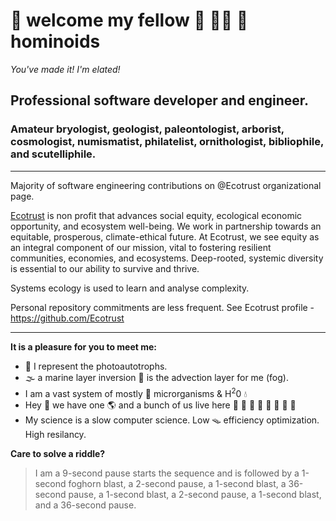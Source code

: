 # 👋 welcome my fellow 🦧 🧍‍♀️ 🦍 hominoids

*You've made it! I'm elated!*  

## Professional software developer and engineer. 
### Amateur bryologist, geologist, paleontologist, arborist, cosmologist, numismatist, philatelist, ornithologist, bibliophile, and scutelliphile.

----  

Majority of software engineering contributions on @Ecotrust organizational page. 

[Ecotrust](https://ecotrust.org) is non profit that advances social equity, ecological economic opportunity, and ecosystem well-being. We work in partnership towards an equitable, prosperous, climate-ethical future. At Ecotrust, we see equity as an integral component of our mission, vital to fostering resilient communities, economies, and ecosystems. Deep-rooted, systemic diversity is essential to our ability to survive and thrive.   

Systems ecology is used to learn and analyse complexity. 

Personal repository commitments are less frequent. See Ecotrust profile - https://github.com/Ecotrust

--- 

**It is a pleasure for you to meet me:**  

  * 🌲 I represent the photoautotrophs.
  * 🌫️ a marine layer inversion 🌁 is the advection layer for me (fog).
  * I am a vast system of mostly 🦠 microrganisms & H<sup>2</sup>0 💧 
  * Hey 👀 we have one 🌎 and a bunch of us live here 🌻 🍄 🐞 🦗 🐙 🦥 🦔 🌴
  * My science is a slow computer science. Low 🪤 efficiency optimization. High resilancy.  

**Care to solve a riddle?**

> I am a 9-second pause starts the sequence and is followed by a 1-second foghorn blast, a 2-second pause, a 1-second blast, a 36-second pause, a 1-second blast, a 2-second pause, a 1-second blast, and a 36-second pause.
